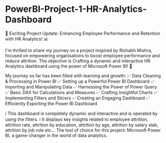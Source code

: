 # PowerBI-Project-1-HR-Analytics-Dashboard

🚀 Exciting Project Update: Enhancing Employee Performance and Retention with HR Analytics! 📊

I'm thrilled to share my journey on a project inspired by Rishabh Mishra, focused on empowering organisations to boost employee performance and reduce attrition. The objective is Crafting a dynamic and interactive HR Analytics dashboard using the power of Microsoft Power BI! 🎯

My journey so far has been filled with learning and growth:
✅ Data Cleaning & Processing in Power BI
✅ Setting up a Powerful Power BI Dashboard
✅ Importing and Manipulating Data
✅ Harnessing the Power of Power Query
✅ Basic DAX for Calculations and Measures
✅ Crafting Insightful Charts
✅ Implementing Filters and Slicers
✅ Creating an Engaging Dashboard
✅ Efficiently Exporting the Power BI Dashboard

ℹ️ This dashboard is completely dynamic and interactive and is operated by using the filters.
ℹ️ It displays key insights related to employee attrition, attrition rate, attrition by education, attrition by age, attrition by salary slab, attrition by job role etc...
The tool of choice for this project: Microsoft Power BI, a game-changer in the world of data analytics.
